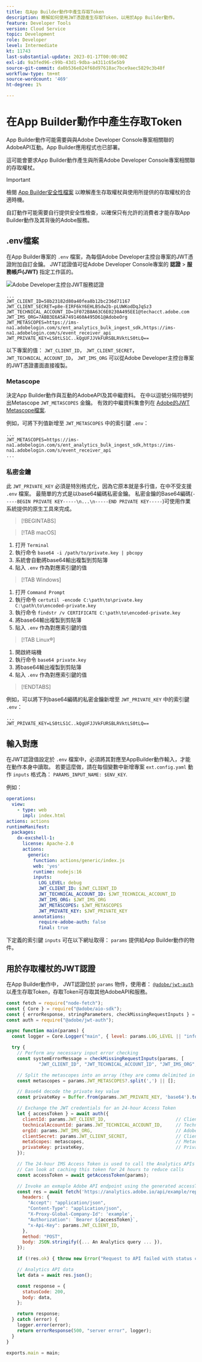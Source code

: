 ```yaml
---
title: 在App Builder動作中產生存取Token
description: 瞭解如何使用JWT憑證產生存取Token，以用於App Builder動作。
feature: Developer Tools
version: Cloud Service
topic: Development
role: Developer
level: Intermediate
kt: 11743
last-substantial-update: 2023-01-17T00:00:00Z
exl-id: 9a3fed96-c99b-43d1-9dba-a4311c65e5b9
source-git-commit: da0b536e824f68d97618ac7bce9aec5829c3b48f
workflow-type: tm+mt
source-wordcount: '469'
ht-degree: 1%

---
```


# 在App Builder動作中產生存取Token

App Builder動作可能需要與與Adobe Developer Console專案相關聯的AdobeAPI互動。App Builder應用程式也已部署。

這可能會要求App Builder動作產生與所需Adobe Developer Console專案相關聯的存取權杖。

>[!IMPORTANT]
>
> 檢閱 [App Builder安全性檔案](https://developer.adobe.com/app-builder/docs/guides/security/) 以瞭解產生存取權杖與使用所提供的存取權杖的合適時機。
>
> 自訂動作可能需要自行提供安全性檢查，以確保只有允許的消費者才能存取App Builder動作及其背後的Adobe服務。


## .env檔案

在App Builder專案的 `.env` 檔案，為每個Adobe Developer主控台專案的JWT憑證附加自訂金鑰。 JWT認證值可從Adobe Developer Console專案的 __認證__ > __服務帳戶(JWT)__ 指定工作區的。

![Adobe Developer主控台JWT服務認證](./assets/jwt-auth/jwt-credentials.png)

```
...
JWT_CLIENT_ID=58b23182d80a40fea8b12bc236d71167
JWT_CLIENT_SECRET=p8e-EIRF6kY6EHLBSdw2b-pLUWKodDqJqSz3
JWT_TECHNICAL_ACCOUNT_ID=1F072B8A63C6E0230A495EE1@techacct.adobe.com
JWT_IMS_ORG=7ABB3E6A5A7491460A495D61@AdobeOrg
JWT_METASCOPES=https://ims-na1.adobelogin.com/s/ent_analytics_bulk_ingest_sdk,https://ims-na1.adobelogin.com/s/event_receiver_api
JWT_PRIVATE_KEY=LS0tLS1C..kQgUFJJVkFURSBLRVktLS0tLQ==
```

以下專案的值： `JWT_CLIENT_ID`， `JWT_CLIENT_SECRET`， `JWT_TECHNICAL_ACCOUNT_ID`， `JWT_IMS_ORG` 可以從Adobe Developer主控台專案的JWT憑證畫面直接複製。

### Metascope

決定App Builder動作與互動的AdobeAPI及其中繼資料。 在中以逗號分隔符號列出Metascope `JWT_METASCOPES` 金鑰。 有效的中繼資料集會列在 [Adobe的JWT Metascope檔案](https://developer.adobe.com/developer-console/docs/guides/authentication/JWT/Scopes/).


例如，可將下列值新增至 `JWT_METASCOPES` 中的索引鍵 `.env`：

```
...
JWT_METASCOPES=https://ims-na1.adobelogin.com/s/ent_analytics_bulk_ingest_sdk,https://ims-na1.adobelogin.com/s/event_receiver_api
...
```

### 私密金鑰

此 `JWT_PRIVATE_KEY` 必須是特別格式化，因為它原本就是多行值，在中不受支援 `.env` 檔案。 最簡單的方式是以base64編碼私密金鑰。 私密金鑰的Base64編碼(`-----BEGIN PRIVATE KEY-----\n...\n-----END PRIVATE KEY-----`)可使用作業系統提供的原生工具來完成。

>[!BEGINTABS]

>[!TAB macOS]

1. 打开 `Terminal`
1. 執行命令 `base64 -i /path/to/private.key | pbcopy`
1. 系統會自動將base64輸出複製到剪貼簿
1. 貼入 `.env` 作為對應索引鍵的值

>[!TAB Windows]

1. 打开 `Command Prompt`
1. 執行命令 `certutil -encode C:\path\to\private.key C:\path\to\encoded-private.key`
1. 執行命令 `findstr /v CERTIFICATE C:\path\to\encoded-private.key`
1. 將base64輸出複製到剪貼簿
1. 貼入 `.env` 作為對應索引鍵的值

>[!TAB Linux®]

1. 開啟終端機
1. 執行命令 `base64 private.key`
1. 將base64輸出複製到剪貼簿
1. 貼入 `.env` 作為對應索引鍵的值

>[!ENDTABS]

例如，可以將下列base64編碼的私密金鑰新增至 `JWT_PRIVATE_KEY` 中的索引鍵 `.env`：

```
...
JWT_PRIVATE_KEY=LS0tLS1C..kQgUFJJVkFURSBLRVktLS0tLQ==
```

## 輸入對應

在JWT認證值設定於 `.env` 檔案中，必須將其對應至AppBuilder動作輸入，才能在動作本身中讀取。 若要這麼做，請在每個變數中新增專案 `ext.config.yaml` 動作 `inputs` 格式為： `PARAMS_INPUT_NAME: $ENV_KEY`.

例如：

```yaml
operations:
  view:
    - type: web
      impl: index.html
actions: actions
runtimeManifest:
  packages:
    dx-excshell-1:
      license: Apache-2.0
      actions:
        generic:
          function: actions/generic/index.js
          web: 'yes'
          runtime: nodejs:16
          inputs:
            LOG_LEVEL: debug
            JWT_CLIENT_ID: $JWT_CLIENT_ID
            JWT_TECHNICAL_ACCOUNT_ID: $JWT_TECHNICAL_ACCOUNT_ID
            JWT_IMS_ORG: $JWT_IMS_ORG
            JWT_METASCOPES: $JWT_METASCOPES
            JWT_PRIVATE_KEY: $JWT_PRIVATE_KEY
          annotations:
            require-adobe-auth: false
            final: true
```

下定義的索引鍵 `inputs` 可在以下網址取得： `params` 提供給App Builder動作的物件。


## 用於存取權杖的JWT認證

在App Builder動作中， JWT認證位於 `params` 物件，使用者： [`@adobe/jwt-auth`](https://www.npmjs.com/package/@adobe/jwt-auth) 以產生存取Token，存取Token可存取其他AdobeAPI和服務。

```javascript
const fetch = require("node-fetch");
const { Core } = require("@adobe/aio-sdk");
const { errorResponse, stringParameters, checkMissingRequestInputs } = require("../utils");
const auth = require("@adobe/jwt-auth");

async function main(params) {
  const logger = Core.Logger("main", { level: params.LOG_LEVEL || "info" });

  try {
    // Perform any necessary input error checking
    const systemErrorMessage = checkMissingRequestInputs(params, [
            "JWT_CLIENT_ID", "JWT_TECHNICAL_ACCOUNT_ID", "JWT_IMS_ORG", "JWT_CLIENT_SECRET", "JWT_METASCOPES", "JWT_PRIVATE_KEY"], []);

    // Split the metascopes into an array (they are comma delimited in the .env file)
    const metascopes = params.JWT_METASCOPES?.split(',') || [];

    // Base64 decode the private key value
    const privateKey = Buffer.from(params.JWT_PRIVATE_KEY, 'base64').toString('utf-8');

    // Exchange the JWT credentials for an 24-hour Access Token
    let { accessToken } = await auth({
      clientId: params.JWT_CLIENT_ID,                          // Client Id
      technicalAccountId: params.JWT_TECHNICAL_ACCOUNT_ID,     // Technical Account Id
      orgId: params.JWT_IMS_ORG,                               // Adobe IMS Org Id
      clientSecret: params.JWT_CLIENT_SECRET,                  // Client Secret
      metaScopes: metascopes,                                  // Metadcopes defining level of access the access token should provide
      privateKey: privateKey,                                  // Private Key to sign the JWT
    });

    // The 24-hour IMS Access Token is used to call the Analytics APIs
    // Can look at caching this token for 24 hours to reduce calls
    const accessToken = await getAccessToken(params);

    // Invoke an exmaple Adobe API endpoint using the generated accessToken
    const res = await fetch('https://analytics.adobe.io/api/example/reports', {
      headers: {
        "Accept": "application/json",
        "Content-Type": "application/json",
        "X-Proxy-Global-Company-Id": 'example',
        "Authorization": `Bearer ${accessToken}`,
        "x-Api-Key": params.JWT_CLIENT_ID,
      },
      method: "POST",
      body: JSON.stringify({... An Analytics query ... }),
    });

    if (!res.ok) { throw new Error("Request to API failed with status code " + res.status);}

    // Analytics API data
    let data = await res.json();

    const response = {
      statusCode: 200,
      body: data,
    };

    return response;
  } catch (error) {
    logger.error(error);
    return errorResponse(500, "server error", logger);
  }
}

exports.main = main;
```
